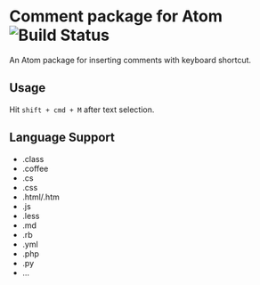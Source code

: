 # Comment package for Atom ![Build Status](http://meniny.cn/img/build_passing.svg)

An Atom package for inserting comments with keyboard shortcut.

## Usage

Hit `shift + cmd + M` after text selection.

## Language Support

- .class
- .coffee
- .cs
- .css
- .html/.htm
- .js
- .less
- .md
- .rb
- .yml
- .php
- .py
- ...
